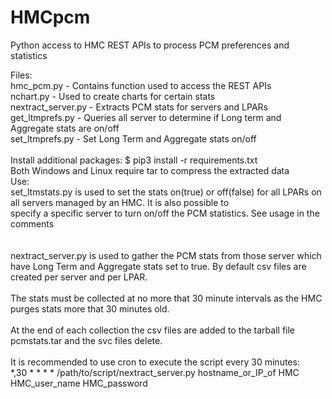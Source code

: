 # HMCpcm
Python access to HMC REST APIs to process PCM preferences and statistics<BR>


Files:<BR>
hmc_pcm.py         - Contains function used to access the REST APIs<BR>
nchart.py          - Used to create charts for certain stats<BR>
nextract_server.py - Extracts PCM stats for servers and LPARs<BR>
get_ltmprefs.py    - Queries all server to determine if Long term and Aggregate stats are on/off<BR>
set_ltmprefs.py    - Set Long Term and Aggregate stats on/off<BR>
<BR>
Install additional packages:
  $ pip3 install -r requirements.txt
<BR>
Both Windows and Linux require tar to compress the extracted data
<BR>
Use:<BR>
set_ltmstats.py is used to set the stats on(true) or off(false) for all LPARs on all servers managed by an HMC. It is also possible to<BR>
specify a specific server to turn on/off the PCM statistics. See usage in the comments<BR>
<BR>
<BR>
nextract_server.py is used to gather the PCM stats from those server which have Long Term and Aggregate stats set to true. By default
csv files are created per server and per LPAR.<BR>
<BR>
The stats must be collected at no more that 30 minute intervals as the HMC purges stats more that 30 minutes old.<BR>
<BR>
At the end of each collection the csv files are added to the tarball file pcmstats.tar and the svc files delete.<BR>
<BR>
It is recommended to use cron to execute the script every 30 minutes:<BR>
*,30 * * * * /path/to/script/nextract_server.py hostname_or_IP_of HMC HMC_user_name HMC_password<BR>
